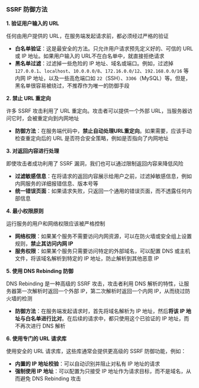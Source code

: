 ### SSRF 防御方法

**1. 验证用户输入的 URL**

任何由用户提供的 URL，在服务端发起请求前，都必须经过严格的验证

- **白名单验证**：这是最安全的方法。只允许用户请求预先定义好的、可信的 URL 或 IP 地址。如果用户输入的 URL不在白名单中，就直接拒绝请求
- **黑名单过滤**：过滤掉一些危险的 IP 地址、域名或端口。例如，过滤掉 `127.0.0.1`、`localhost`、`10.0.0.0/8`、`172.16.0.0/12`、`192.168.0.0/16` 等内网 IP 地址，以及一些高危端口如 `22`（SSH）、`3306`（MySQL）等。但是，黑名单很容易被绕过，不推荐作为唯一的防御手段

**2. 禁止 URL 重定向**

许多 SSRF 攻击利用了 URL 重定向。攻击者可以提供一个外部 URL，当服务器访问它时，会被重定向到内网地址

- **防御方法**：在服务端代码中，**禁止自动处理URL重定向**。如果需要，应该手动检查重定向后的 URL 是否符合安全策略，例如是否指向了内网地址

**3. 对返回内容进行处理**

即使攻击者成功利用了 SSRF 漏洞，我们也可以通过限制返回内容来降低风险

- **过滤敏感信息**：在将请求的返回内容展示给用户之前，过滤掉敏感信息，例如内网服务的详细报错信息、版本号等
- **统一错误页面**：如果请求失败，只返回一个通用的错误页面，而不透露任何内部信息

**4. 最小权限原则**

运行服务的用户和网络权限应该被严格控制

- **网络权限**：如果某个服务不需要访问内网资源，可以在防火墙或安全组上设置规则，**禁止其访问内网 IP**
- **服务权限**：如果某个服务只需要访问特定的外部域名，可以配置 DNS 或主机文件，将该域名解析到特定的 IP 地址，防止解析到其他恶意 IP

**5. 使用 DNS Rebinding 防御**

DNS Rebinding 是一种高级的 SSRF 攻击，攻击者利用 DNS 解析的特性，让服务器第一次解析时返回一个外部 IP，第二次解析时返回一个内网 IP，从而绕过防火墙的检测

- **防御方法**：在服务端发起请求时，首先将域名解析为 IP 地址，然后**将该 IP 地址与白名单进行比对**。在后续的请求中，都只使用这个已验证的 IP 地址，而不再次进行 DNS 解析

**6. 使用专门的 URL 请求库**

使用安全的 URL 请求库，这些库通常会提供更高级的 SSRF 防御功能，例如：

- **内置的 IP 地址校验**：可以自动识别并阻止对私有 IP 地址的请求
- **强制使用 IP 地址**：可以配置为只接受 IP 地址作为请求目标，而不是域名，从而避免 DNS Rebinding 攻击